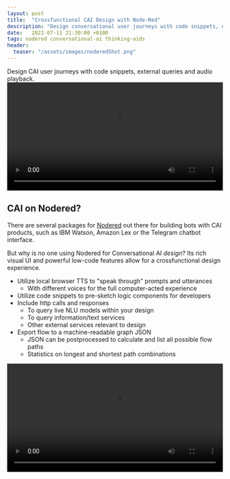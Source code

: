```yaml
---
layout: post
title:  "Crossfunctional CAI Design with Node-Red"
description: "Design conversational user journeys with code snippets, external queries and audio playback."
date:   2022-07-11 21:30:00 +0100
tags: nodered conversational-ai thinking-aids
header:
  teaser: "/assets/images/noderedShot.png"
---
```

Design CAI user journeys with code snippets, external queries and audio playback.
<video src="/assets/images/noderedCAIflow.mp4" autoplay controls width="100%"></video>
        
## CAI on Nodered?
There are several packages for [Nodered](https://nodered.org/) out there for building bots with CAI products, such as IBM Watson, Amazon Lex or the Telegram chatbot interface.

But why is no one using Nodered for Conversational AI *design*? 
Its rich visual UI and powerful low-code features allow for a crossfunctional design experience.

- Utilize local browser TTS to "speak through" prompts and utterances
  - With different voices for the full computer-acted experience
- Utilize code snippets to pre-sketch logic components for developers
- Include http calls and responses
  - To query live NLU models within your design
  - To query information/text services
  - Other external services relevant to design
- Export flow to a machine-readable graph JSON 
  - JSON can be postprocessed to calculate and list all possible flow paths
  - Statistics on longest and shortest path combinations
  
<video src="/assets/images/noderedNodes.mp4" autoplay loop controls width="100%"></video>

